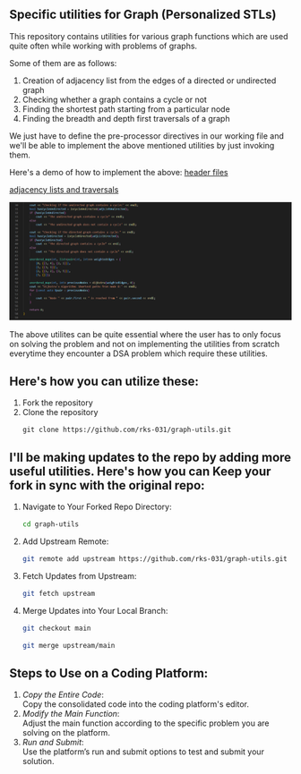 ## Specific utilities for Graph (Personalized STLs)

This repository contains utilities for various graph functions which are used quite often while working with problems of graphs.

Some of them are as follows:

1. Creation of adjacency list from the edges of a directed or undirected graph
2. Checking whether a graph contains a cycle or not
3. Finding the shortest path starting from a particular node
4. Finding the breadth and depth first traversals of a graph

We just have to define the pre-processor directives in our working file and we'll be able to implement the above mentioned utilities by just invoking them.

Here's a demo of how to implement the above:
[header files](src/image.png)

[adjacency lists and traversals](src/image-1.png)

![cycle detection and shortest path](src/image-2.png)

The above utilites can be quite essential where the user has to only focus on solving the problem and not on implementing the utilities from scratch everytime they encounter a DSA problem which require these utilities.

## Here's how you can utilize these:

1. Fork the repository
2. Clone the repository
   ```-sh
   git clone https://github.com/rks-031/graph-utils.git
   ```

## I'll be making updates to the repo by adding more useful utilities. Here's how you can Keep your fork in sync with the original repo:

1. Navigate to Your Forked Repo Directory:
   ```sh
   cd graph-utils
   ```
2. Add Upstream Remote:
   ```sh
   git remote add upstream https://github.com/rks-031/graph-utils.git
   ```
3. Fetch Updates from Upstream:
   ```sh
   git fetch upstream
   ```
4. Merge Updates into Your Local Branch:
   ```sh
   git checkout main
   ```
   ```sh
   git merge upstream/main
   ```

## Steps to Use on a Coding Platform:

1. _Copy the Entire Code_: <br/>Copy the consolidated code into the coding platform's editor.
2. _Modify the Main Function_: <br/>Adjust the main function according to the specific problem you are solving on the platform.
3. _Run and Submit_: <br/>Use the platform’s run and submit options to test and submit your solution.
